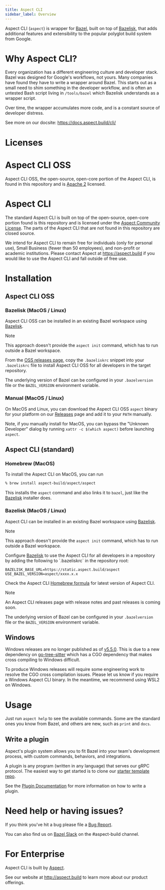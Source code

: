 ```yaml
---
title: Aspect CLI
sidebar_label: Overview
---
```


Aspect CLI (`aspect`) is wrapper for [Bazel], built on top of [Bazelisk], that adds additional features and extensibility to the popular polyglot build system from Google.

# Why Aspect CLI?

Every organization has a different engineering culture and developer stack.
Bazel was designed for Google's workflows, not yours.
Many companies have found they have to write a wrapper around Bazel.
This starts out as a small need to shim something in the developer workflow, and is often an
untested Bash script living in `/tools/bazel` which Bazelisk understands as a wrapper script.

Over time, the wrapper accumulates more code, and is a constant source of developer distress.

See more on our docsite: <https://docs.aspect.build/cli/>

# Licenses

# Aspect CLI OSS

Aspect CLI OSS, the open-source, open-core portion of the Aspect CLI, is found in this repository and is [Apache 2](./LICENSE) licensed.

# Aspect CLI

The standard Aspect CLI is built on top of the open-source, open-core portion found is this repository and is licensed under the [Aspect Community License](./ASPECT_COMMUNITY_LICENSE). The parts of the Aspect CLI that are not found in this repository are closed source.

We intend for Aspect CLI to remain free for individuals (only for personal use), Small Business (fewer than 50 employees), and non-profit or academic institutions. Please contact Aspect at https://aspect.build if you would like to use the Aspect CLI and fall outside of free use.

# Installation

## Aspect CLI OSS

### Bazelisk (MacOS / Linux)

Aspect CLI OSS can be installed in an existing Bazel workspace using [Bazelisk].

> [!NOTE]
> This approach doesn't provide the `aspect init` command, which has to run outside a Bazel workspace.

From the [OSS releases page](https://github.com/aspect-build/aspect-cli/releases),
copy the `.bazeliskrc` snippet into your `.bazeliskrc` file to install Aspect CLI OSS for all developers in the target repository.

The underlying version of Bazel can be configured in your `.bazelversion` file or the `BAZEL_VERSION` environment variable.

### Manual (MacOS / Linux)

On MacOS and Linux, you can download the Aspect CLI OSS `aspect` binary for your platform on our
[Releases](https://github.com/aspect-build/aspect-cli/releases) page and add it to your `PATH` manually.

Note, if you manually install for MacOS, you can bypass the "Unknown Developer" dialog by running
`xattr -c $(which aspect)` before launching `aspect`.

## Aspect CLI (standard)

### Homebrew (MacOS)

To install the Aspect CLI on MacOS, you can run

```sh
% brew install aspect-build/aspect/aspect
```

This installs the `aspect` command and also links it to `bazel`, just like the [Bazelisk] installer does.

### Bazelisk (MacOS / Linux)

Aspect CLI can be installed in an existing Bazel workspace using [Bazelisk].

> [!NOTE]
> This approach doesn't provide the `aspect init` command, which has to run outside a Bazel workspace.

Configure [Bazelisk](https://github.com/bazelbuild/bazelisk) to use the Aspect CLI for all developers in a repository
by adding the following to \`.bazeliskrc\` in the repository root:

```
BAZELISK_BASE_URL=https://static.aspect.build/aspect
USE_BAZEL_VERSION=aspect/xxxx.x.x
```

Check the Aspect CLI [Homebrew formula](https://github.com/aspect-build/homebrew-aspect/blob/main/Formula/aspect.rb) for
latest version of Aspect CLI.

> [!NOTE]
> An Aspect CLI releases page with release notes and past releases is coming soon.

The underlying version of Bazel can be configured in your `.bazelversion` file or the `BAZEL_VERSION` environment variable.

## Windows

Windows releases are no longer published as of [v5.5.0](https://github.com/aspect-build/aspect-cli/releases/tag/5.5.0).
This is due to a new dependency on [go-tree-sitter](https://github.com/tree-sitter/tree-sitter-go)
which has a CGO dependency that makes cross compiling to Windows difficult.

To produce Windows releases will require some engineering work to resolve the CGO cross compilation issues.
Please let us know if you require a Windows Aspect CLI binary.
In the meantime, we recommend using WSL2 on Windows.

# Usage

Just run `aspect help` to see the available commands.
Some are the standard ones you know from Bazel, and others are new, such as `print` and `docs`.

## Write a plugin

Aspect's plugin system allows you to fit Bazel into your team's development process,
with custom commands, behaviors, and integrations.

A plugin is any program (written in any language) that serves our gRPC protocol.
The easiest way to get started is to clone our
[starter template repo](https://github.com/aspect-build/aspect-cli-plugin-template).

See the [Plugin Documentation](./plugins.md) for more information on how to write a plugin.

# Need help or having issues?

If you think you've hit a bug please file a [Bug Report](https://github.com/aspect-build/aspect-cli/issues/new/choose).

You can also find us on [Bazel Slack](https://slack.bazel.build/) on the #aspect-build channel.

# For Enterprise

Aspect CLI is built by [Aspect](http://aspect.build).

See our website at <http://aspect.build> to learn more about our product offerings.

[Bazel]: http://bazel.build
[Bazelisk]: https://github.com/bazelbuild/bazelisk
